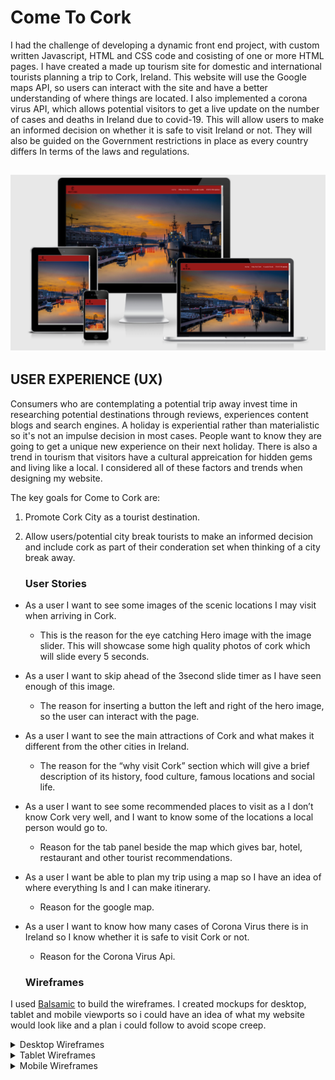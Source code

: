 <h1>Come To Cork</h1>

I had the challenge of developing a dynamic front end project, with custom written Javascript, HTML and CSS code and cosisting of one or more HTML pages.
I have created a made up tourism site for domestic and international tourists planning a trip to Cork, Ireland. This website will use the Google maps API, so users can interact with the site and have a better understanding of where things are located.
I also implemented a corona virus API, which allows potential visitors to get a live update on the number of cases and deaths in Ireland due to covid-19. This will allow users to make an informed decision on whether it is safe to visit Ireland or not. 
They will also be guided on the Government restrictions in place as every country differs In terms of the laws and regulations. 

<h2 align="center"><img src="README-files/responsive_image.png" max-width="50%"></h2>

## USER EXPERIENCE (UX)

Consumers who are contemplating a potential trip away invest time in researching potential destinations through reviews, experiences content blogs and search engines. A holiday is experiential rather than materialistic so it's not an impulse decision in most cases. People want to know they are going to get a unique new experience on their next holiday. There is also a trend in tourism that visitors have a cultural appreication for hidden gems and living like a local. 
I considered all of these factors and trends when designing my website. 

The key goals for Come to Cork are:
 
1. Promote Cork City as a tourist destination.

2. Allow users/potential city break tourists to make an informed decision and include cork as part of their conderation set when thinking of a city break away. 

    ### User Stories

*   As a user I want to see some images of the scenic locations I may visit when arriving in Cork. 
    * This is the reason for the eye catching Hero image with the image slider. This will showcase some high quality photos of cork which will slide every 5 seconds. 

*   As a user I want to skip ahead of the 3second slide timer as I have seen enough of this image.
    * The reason for inserting a button the left and right of the hero image, so the user can interact with the page. 

*   As a user I want to see the main attractions of Cork and what makes it different from the other cities in Ireland. 
    * 	The reason for the “why visit Cork” section which will give a brief description of its history, food culture, famous locations and social life. 

*   As a user I want to see some recommended places to visit as a I don’t know Cork very well, and I want to know some of the locations a local person would go to.
    *   Reason for the tab panel beside the map which gives bar, hotel, restaurant and other tourist recommendations.
    
*   As a user I want be able to plan my trip using a map so I have an idea of where everything Is and I can make itinerary. 
    * Reason for the google map. 

*   As a user I want to know how many cases of Corona Virus there is in Ireland so I know whether it is safe to visit Cork or not.
    * Reason for the Corona Virus Api. 

    ### Wireframes 
I used [Balsamic](https://balsamiq.com/) to build the wireframes. I created mockups for desktop, tablet and mobile viewports so i could have an idea of what my website would look like and a plan i could follow to avoid scope creep.


<details>
<summary>Desktop Wireframes</summary>
<p align="center">
  <img height="350" src="README-files/wireframes/wireframe-hero-image.png" style="max-width:100%;"></a>
</p>
<p align="center">
<img height="350" src="README-files/wireframes/wireframe-why-cork.png" style="max-width:100%;"></a>
</p>
<p align="center">
<img height="350" src="README-files/wireframes/wireframe-locals-guide.png" style="max-width:100%;"></a>
</p>
<p align="center">
<img height="350" src="README-files/wireframes/wireframe-covid.png" style="max-width:100%;"></a>
</p>
</details>

<details>
<summary>Tablet Wireframes</summary>
<p align="center">
  <img height="350" src="README-files/wireframes/wireframe-ipad.png" style="max-width:100%;"></a>
</p>
</details>

<details>
<summary>Mobile Wireframes</summary>
<p align="center">
  <img height="350" src="README-files/wireframes/wireframe-mobile1.png" style="max-width:100%;"></a>
</p>
<p align="center">
  <img height="350" src="README-files/wireframes/wireframe-mobile2.png" style="max-width:100%;"></a>
</p>
</details>

